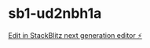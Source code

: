# sb1-ud2nbh1a

[Edit in StackBlitz next generation editor ⚡️](https://stackblitz.com/~/github.com/JENDT/sb1-ud2nbh1a)